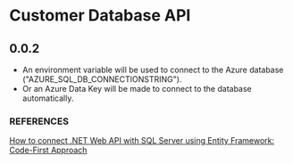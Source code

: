 # Customer Database API
## 0.0.2
- An environment variable will be used to connect to the Azure database ("AZURE_SQL_DB_CONNECTIONSTRING").
- Or an Azure Data Key will be made to connect to the database automatically.

### REFERENCES
[How to connect .NET Web API with SQL Server using Entity Framework: Code-First Approach](https://medium.com/@vndpal/how-to-connect-net-web-api-with-sql-server-using-entity-framework-code-first-approach-8564192485c9)